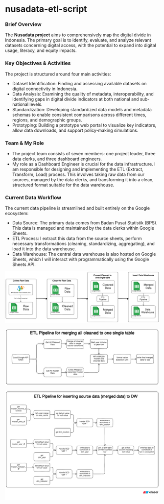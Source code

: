 # nusadata-etl-script

### Brief Overview
The **Nusadata project** aims to comprehensively map the digital divide in Indonesia. The primary goal is to identify, evaluate, and analyze relevant datasets concerning digital access, with the potential to expand into digital usage, literacy, and equity impacts.

### Key Objectives & Activities
The project is structured around four main activities:
- Dataset Identification: Finding and assessing available datasets on digital connectivity in Indonesia.
- Data Analysis: Examining the quality of metadata, interoperability, and identifying gaps in digital divide indicators at both national and sub-national levels.
- Standardization: Developing standardized data models and metadata schemas to enable consistent comparisons across different times, regions, and demographic groups.
- Prototyping: Building a prototype web portal to visualize key indicators, allow data downloads, and support policy-making simulations.

### Team & My Role
- The project team consists of seven members: one project leader, three data clerks, and three dashboard engineers.
- My role as a Dashboard Engineer is crucial for the data infrastructure. I am responsible for designing and implementing the ETL (Extract, Transform, Load) process. This involves taking raw data from our sources, managed by the data clerks, and transforming it into a clean, structured format suitable for the data warehouse.

### Current Data Workflow
The current data pipeline is streamlined and built entirely on the Google ecosystem:
- Data Source: The primary data comes from Badan Pusat Statistik (BPS). This data is managed and maintained by the data clerks within Google Sheets.
- ETL Process: I extract this data from the source sheets, perform necessary transformations (cleaning, standardizing, aggregating), and load it into the data warehouse.
- Data Warehouse: The central data warehouse is also hosted on Google Sheets, which I will interact with programmatically using the Google Sheets API.

![Project Workflow](https://raw.githubusercontent.com/Tegarr123/nusadata-etl-script/refs/heads/main/project_workflow.png)

![ETL for merging cleaned data](https://raw.githubusercontent.com/Tegarr123/nusadata-etl-script/refs/heads/main/etl_one_single_table.png)

![ETL for inserting data warehouse](https://raw.githubusercontent.com/Tegarr123/nusadata-etl-script/refs/heads/main/dw_pipeline.png)
